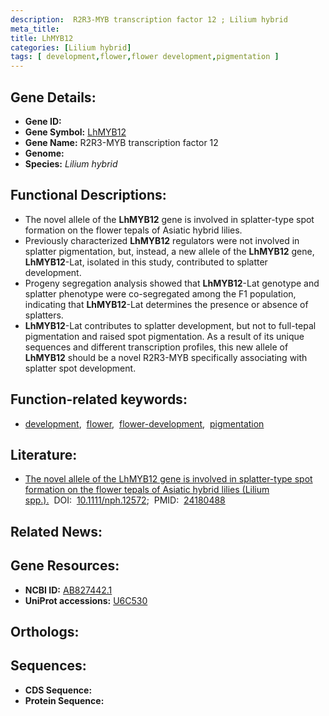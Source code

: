 ```yaml
---
description:  R2R3-MYB transcription factor 12 ; Lilium hybrid
meta_title:
title: LhMYB12
categories: [Lilium hybrid]
tags: [ development,flower,flower development,pigmentation ]
---
```


## Gene Details:
- **Gene ID:** []()
- **Gene Symbol:** <u>LhMYB12</u>
- **Gene Name:**  R2R3-MYB transcription factor 12
- **Genome:** []()
- **Species:** *Lilium hybrid*

## Functional Descriptions:
   - The novel allele of the **LhMYB12** gene is involved in splatter-type spot formation on the flower tepals of Asiatic hybrid lilies.
   - Previously characterized **LhMYB12** regulators were not involved in splatter pigmentation, but, instead, a new allele of the **LhMYB12** gene, **LhMYB12**-Lat, isolated in this study, contributed to splatter development.
   - Progeny segregation analysis showed that **LhMYB12**-Lat genotype and splatter phenotype were co-segregated among the F1 population, indicating that **LhMYB12**-Lat determines the presence or absence of splatters.
   - **LhMYB12**-Lat contributes to splatter development, but not to full-tepal pigmentation and raised spot pigmentation. As a result of its unique sequences and different transcription profiles, this new allele of **LhMYB12** should be a novel R2R3-MYB specifically associating with splatter spot development.

## Function-related keywords:
   - [development](/tags/development/),&nbsp;&nbsp;[flower](/tags/flower/),&nbsp;&nbsp;[flower-development](/tags/flower-development/),&nbsp;&nbsp;[pigmentation](/tags/pigmentation/)

## Literature:
   - [The novel allele of the LhMYB12 gene is involved in splatter-type spot formation on the flower tepals of Asiatic hybrid lilies (Lilium spp.).](https://doi.org/10.1111/nph.12572)&nbsp;&nbsp;DOI:&nbsp;&nbsp;[10.1111/nph.12572](https://doi.org/10.1111/nph.12572);&nbsp;&nbsp;PMID:&nbsp;&nbsp;[24180488](https://pubmed.ncbi.nlm.nih.gov/24180488/)

## Related News:

## Gene Resources:
- **NCBI ID:**  [AB827442.1](https://www.ncbi.nlm.nih.gov/gene/?term=AB827442.1)
- **UniProt accessions:**  [U6C530](https://www.uniprot.org/uniprotkb/U6C530/entry)

## Orthologs:

## Sequences:
- **CDS Sequence:**
- **Protein Sequence:**
